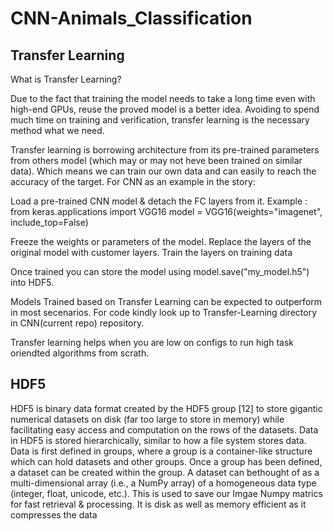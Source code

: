 # CNN-Animals_Classification

## Transfer Learning
What is Transfer Learning?

Due to the fact that training the model needs to take a long time even with high-end GPUs, reuse the proved model is a better idea. Avoiding to spend much time on training and verification, transfer learning is the necessary method what we need.

Transfer learning is borrowing architecture from its pre-trained parameters from others model (which may or may not heve been trained on similar data). Which means we can train our own data and can easily to reach the accuracy of the target. For CNN as an example in the story:

Load a pre-trained CNN model & detach the FC layers from it.
Example : 
from keras.applications import VGG16
model = VGG16(weights="imagenet", include_top=False)

Freeze the weights or parameters of the model.
Replace the layers of the original model with customer layers.
Train the layers on training data

Once trained you can store the model using model.save("my_model.h5") into HDF5.

Models Trained based on Transfer Learning can be expected to outperform in most secenarios. For code kindly look up to Transfer-Learning directory in CNN(current repo) repository.

Transfer learning helps when you are low on configs to run high task oriendted algorithms from scrath.

## HDF5
HDF5 is binary data format created by the HDF5 group [12] to store gigantic numerical datasets on disk (far too large to store in memory) while facilitating easy access and computation on the rows of the datasets. Data in HDF5 is stored hierarchically, similar to how a file system stores data. Data is first defined in groups, where a group is a container-like structure which can hold datasets and other groups. Once a group has been defined, a dataset can be created within the group. A dataset can bethought of as a multi-dimensional array (i.e., a NumPy array) of a homogeneous data type (integer, float, unicode, etc.).
This is used to save our Imgae Numpy matrics for fast retrieval & processing. It is disk as well as memory efficient as it compresses the data
